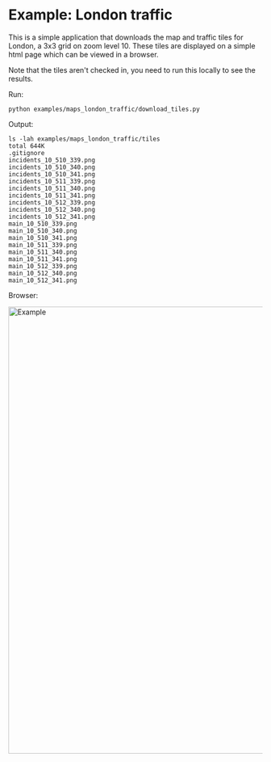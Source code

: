 # Example: London traffic

This is a simple application that downloads the map and traffic tiles for London, a 3x3 grid on zoom level 10.
These tiles are displayed on a simple html page which can be viewed in a browser.

Note that the tiles aren't checked in, you need to run this locally to see the results.

Run:

```
python examples/maps_london_traffic/download_tiles.py
```

Output:

```
ls -lah examples/maps_london_traffic/tiles
total 644K
.gitignore
incidents_10_510_339.png
incidents_10_510_340.png
incidents_10_510_341.png
incidents_10_511_339.png
incidents_10_511_340.png
incidents_10_511_341.png
incidents_10_512_339.png
incidents_10_512_340.png
incidents_10_512_341.png
main_10_510_339.png
main_10_510_340.png
main_10_510_341.png
main_10_511_339.png
main_10_511_340.png
main_10_511_341.png
main_10_512_339.png
main_10_512_340.png
main_10_512_341.png
```

Browser:

<img src="example.png" alt="Example" width="885"/>
